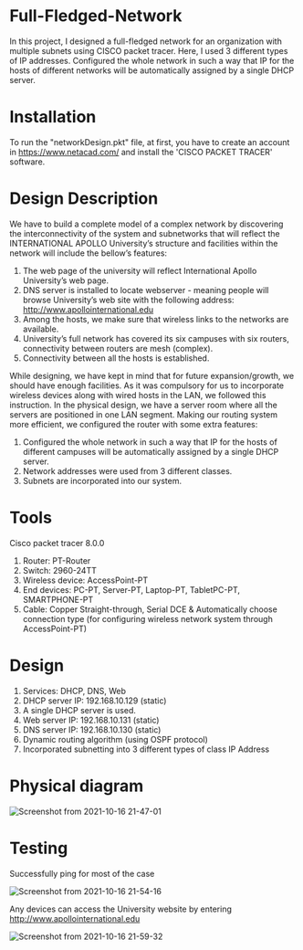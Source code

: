 # Full-Fledged-Network
In this project, I designed a full-fledged network for an organization with multiple subnets using CISCO packet tracer. Here, I used 3 different types of IP addresses. Configured the whole network in such a way that IP for the hosts of different networks will be automatically assigned by a single DHCP server.

# Installation 
To run the "networkDesign.pkt" file, at first, you have to create an account in https://www.netacad.com/ and install the 'CISCO PACKET TRACER' software.

# Design Description
We have to build a complete model of a complex network by discovering the interconnectivity of the system and subnetworks that will reflect the INTERNATIONAL APOLLO University’s structure and facilities within the network will include the bellow’s features:
1. The web page of the university will reflect International Apollo University’s web page.
2. DNS server is installed to locate webserver - meaning people will browse University’s web site with the following address: http://www.apollointernational.edu
3. Among the hosts, we make sure that wireless links to the networks are available.
4. University’s full network has covered its six campuses with six routers, connectivity between routers are mesh (complex).
5. Connectivity between all the hosts is established.

While designing, we have kept in mind that for future expansion/growth, we should have enough facilities. As it was compulsory for us to incorporate wireless devices along with wired hosts in the LAN, we followed this instruction. In the physical design, we have a server room where all the servers are positioned in one LAN segment. Making our routing system more efficient, we configured the router with some extra features:
1. Configured the whole network in such a way that IP for the hosts of different campuses will be automatically assigned by a single DHCP server.
2. Network addresses were used from 3 different classes.
3. Subnets are incorporated into our system.

# Tools
Cisco packet tracer 8.0.0
1. Router: PT-Router
2. Switch: 2960-24TT
3. Wireless device: AccessPoint-PT
4. End devices: PC-PT, Server-PT, Laptop-PT, TabletPC-PT, SMARTPHONE-PT
5. Cable: Copper Straight-through, Serial DCE & Automatically choose connection type (for configuring wireless network system through AccessPoint-PT)

# Design
1. Services: DHCP, DNS, Web
2. DHCP server IP: 192.168.10.129 (static)
3. A single DHCP server is used.
4. Web server IP: 192.168.10.131 (static)
5. DNS server IP: 192.168.10.130 (static)
6. Dynamic routing algorithm (using OSPF protocol)
7. Incorporated subnetting into 3 different types of class IP Address

# Physical diagram
![Screenshot from 2021-10-16 21-47-01](https://user-images.githubusercontent.com/43060004/137594227-53fe1e81-0b7c-4840-8e0e-f579a1eecff6.png)

# Testing
Successfully ping for most of the case

![Screenshot from 2021-10-16 21-54-16](https://user-images.githubusercontent.com/43060004/137594229-46d40c62-77c8-46e2-acb2-3b3ac6ebcf6c.png)

Any devices can access the University website by entering http://www.apollointernational.edu

![Screenshot from 2021-10-16 21-59-32](https://user-images.githubusercontent.com/43060004/137594230-faabf6d1-c885-43d0-89e7-90b69b5e03e8.png)

